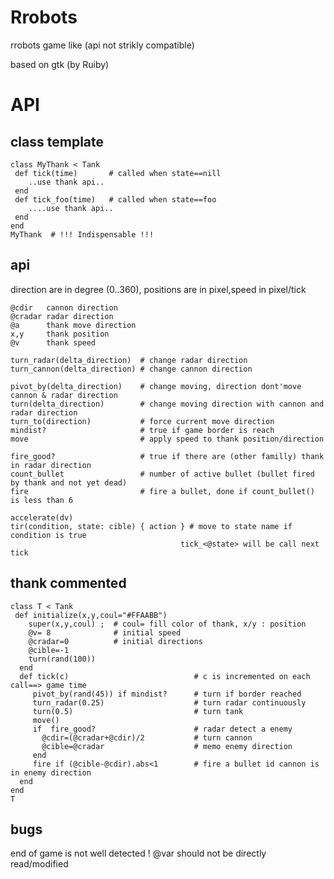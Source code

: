 Rrobots
=======

rrobots game like (api not strikly compatible)

based on gtk (by Ruiby)


API
===

class template
-----
    class MyThank < Tank
     def tick(time)       # called when state==nill
        ..use thank api..
     end
     def tick_foo(time)   # called when state==foo
        ....use thank api.. 
     end
    end
    MyThank  # !!! Indispensable !!!

api
---
direction are in degree (0..360), positions are in pixel,speed in pixel/tick

    @cdir   cannon direction
    @cradar radar direction
    @a      thank move direction
    x,y     thank position
    @v      thank speed

    turn_radar(delta_direction)  # change radar direction
    turn_cannon(delta_direction) # change cannon direction
    
    pivot_by(delta_direction)    # change moving, direction dont'move cannon & radar direction
    turn(delta_direction)        # change moving direction with cannon and radar direction
    turn_to(direction)           # force current move direction
    mindist?                     # true if game border is reach
    move                         # apply speed to thank position/direction
    
    fire_good?                   # true if there are (other familly) thank in radar direction
    count_bullet                 # number of active bullet (bullet fired by thank and not yet dead)
    fire                         # fire a bullet, done if count_bullet() is less than 6
    
    accelerate(dv)
    tir(condition, state: cible) { action } # move to state name if condition is true
                                          tick_<@state> will be call next tick


thank commented
---------------

    class T < Tank
     def initialize(x,y,coul="#FFAABB") 
        super(x,y,coul) ;  # coul= fill color of thank, x/y : position
        @v= 8              # initial speed
        @cradar=0          # initial directions
        @cible=-1
        turn(rand(100))
      end
      def tick(c)                            # c is incremented on each call==> game time
         pivot_by(rand(45)) if mindist?      # turn if border reached
         turn_radar(0.25)                    # turn radar continuously
         turn(0.5)                           # turn tank
         move()                              
         if  fire_good?                      # radar detect a enemy
           @cdir=(@cradar+@cdir)/2           # turn cannon
           @cible=@cradar                    # memo enemy direction
         end
         fire if (@cible-@cdir).abs<1        # fire a bullet id cannon is in enemy direction
      end
    end
    T


                                          
bugs
----
end of game is not well detected !
@var should not be directly read/modified                                      

